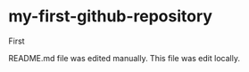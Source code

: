 # my-first-github-repository
First

README.md file was edited manually. This file was edit locally.

